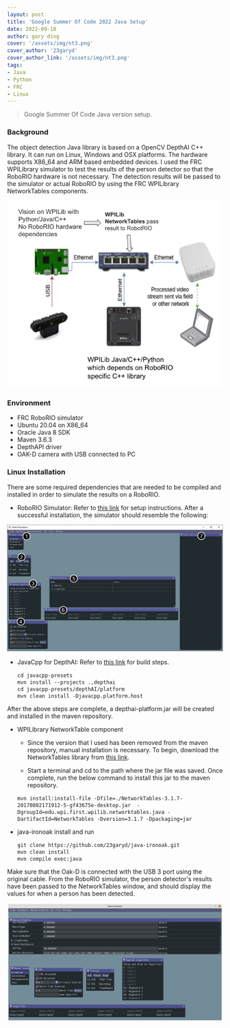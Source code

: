 ```yaml
---
layout: post
title: 'Google Summer Of Code 2022 Java Setup'
date: 2022-09-10
author: gary ding
cover: '/assets/img/nt3.png'
cover_author: '23garyd'
cover_author_link: '/assets/img/nt3.png'
tags: 
- Java 
- Python 
- FRC
- Linux
---
```


> Google Summer Of Code Java version setup.

### Background

The object detection Java library is based on a OpenCV DepthAI C++ library. It can run on Linux, Windows and OSX platforms. The hardware supports X86_64 and ARM based embedded devices. I used the FRC WPILibrary simulator to test the results of the person detector so that the RoboRIO hardware is not necessary. The detection results will be passed to the simulator or actual RoboRIO by using the FRC WPILibrary NetworkTables components.


![](/assets/img/frc-robo.png)


### Environment

- FRC RoboRIO simulator
- Ubuntu 20.04 on X86_64 
- Oracle Java 8 SDK
- Maven 3.6.3
- DepthAPI driver
- OAK-D camera with USB connected to PC


### Linux Installation

There are some required dependencies that are needed to be compiled and installed in order to simulate the results on a RoboRIO.


- RoboRIO Simulator: Refer to  [this link](https://docs.wpilib.org/en/stable/docs/software/wpilib-tools/robot-simulation/introduction.html) for setup instructions. After a successful installation, the simulator should resemble the following:



![](/assets/img/frc-sim.png)

- JavaCpp for DepthAI: Refer to  [this link](https://github.com/bytedeco/javacpp-presets) for build steps. 
    ```
    cd javacpp-presets
    mvn install --projects .,depthai
    cd javacpp-presets/depthAI/platform
    mvn clean install -Djavacpp.platform.host
    ```
After the above steps are complete, a depthai-platform.jar will be created and installed in the maven repository.


- WPILibrary NetworkTable component
  - Since the version that I used has been removed from the maven repository, manual installation is necessary.  To begin, download the NetworkTables library from [this link](https://first.wpi.edu/FRC/roborio/maven/development/edu/wpi/first/wpilib/networktables/java/NetworkTables/3.1.7-20170802171912-5-gf43675e/NetworkTables-3.1.7-20170802171912-5-gf43675e-desktop.jar).

   - Start a terminal and cd to the path where the jar file was saved. Once complete, run the below command to install this jar to the maven repository.

    ```
    mvn install:install-file -Dfile=./NetworkTables-3.1.7-20170802171912-5-gf43675e-desktop.jar  -DgroupId=edu.wpi.first.wpilib.networktables.java -DartifactId=NetworkTables -Dversion=3.1.7 -Dpackaging=jar

    ```

- java-ironoak install and run
  
    ```
    git clone https://github.com/23garyd/java-ironoak.git
    mvn clean install
    mvn compile exec:java

    ```
Make sure that the Oak-D is connected with the USB 3 port using the original cable. 
From the RoboRIO simulator, the person detector's results have been passed  to the NetworkTables window, and should display the values for when a person has been detected.

![](/assets/img/nt3.png)
